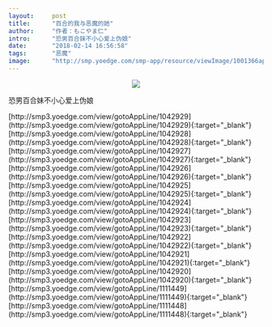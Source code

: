 ```yaml
---
layout:     post
title:      "百合的我与恶魔的她"
author:     "作者：もこやま仁"
intro:      "恐男百合妹不小心爱上伪娘"
date:       "2018-02-14 16:56:58"
tags:       "恶魔"
image:      "http://smp.yoedge.com/smp-app/resource/viewImage/1001366appline.png"
---
```

<div style="text-align: center">
<p><img src="http://smp.yoedge.com/smp-app/resource/viewImage/1001366appline.png"/></p>
</div>
<p class="post-meta">
<span>恐男百合妹不小心爱上伪娘</span>
</p>
[http://smp3.yoedge.com/view/gotoAppLine/1042929](http://smp3.yoedge.com/view/gotoAppLine/1042929){:target="_blank"}
[http://smp3.yoedge.com/view/gotoAppLine/1042928](http://smp3.yoedge.com/view/gotoAppLine/1042928){:target="_blank"}
[http://smp3.yoedge.com/view/gotoAppLine/1042927](http://smp3.yoedge.com/view/gotoAppLine/1042927){:target="_blank"}
[http://smp3.yoedge.com/view/gotoAppLine/1042926](http://smp3.yoedge.com/view/gotoAppLine/1042926){:target="_blank"}
[http://smp3.yoedge.com/view/gotoAppLine/1042925](http://smp3.yoedge.com/view/gotoAppLine/1042925){:target="_blank"}
[http://smp3.yoedge.com/view/gotoAppLine/1042924](http://smp3.yoedge.com/view/gotoAppLine/1042924){:target="_blank"}
[http://smp3.yoedge.com/view/gotoAppLine/1042923](http://smp3.yoedge.com/view/gotoAppLine/1042923){:target="_blank"}
[http://smp3.yoedge.com/view/gotoAppLine/1042922](http://smp3.yoedge.com/view/gotoAppLine/1042922){:target="_blank"}
[http://smp3.yoedge.com/view/gotoAppLine/1042921](http://smp3.yoedge.com/view/gotoAppLine/1042921){:target="_blank"}
[http://smp3.yoedge.com/view/gotoAppLine/1042920](http://smp3.yoedge.com/view/gotoAppLine/1042920){:target="_blank"}
[http://smp3.yoedge.com/view/gotoAppLine/1111449](http://smp3.yoedge.com/view/gotoAppLine/1111449){:target="_blank"}
[http://smp3.yoedge.com/view/gotoAppLine/1111448](http://smp3.yoedge.com/view/gotoAppLine/1111448){:target="_blank"}


